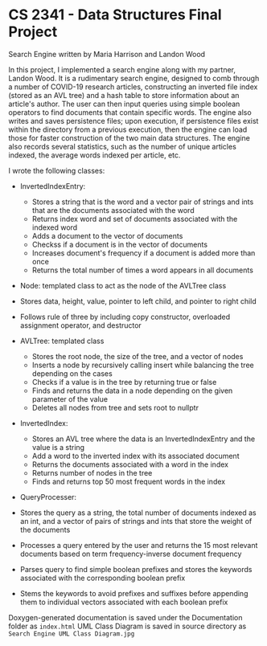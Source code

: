 # CS 2341 - Data Structures Final Project
Search Engine written by Maria Harrison and Landon Wood

In this project, I implemented a search engine along with my partner, Landon Wood. It is a rudimentary search engine, designed to comb through a number of COVID-19 research articles, constructing an inverted file index (stored as an AVL tree) and a hash table to store information about an article's author. The user can then input queries using simple boolean operators to find documents that contain specific words. The engine also writes and saves persistence files; upon execution, if persistence files exist within the directory from a previous execution, then the engine can load those for faster construction of the two main data structures. The engine also records several statistics, such as the number of unique articles indexed, the average words indexed per article, etc.

I wrote the following classes:

- InvertedIndexEntry:
  - Stores a string that is the word and a vector pair of strings and ints that are the documents associated with the word
  - Returns index word and set of documents associated with the indexed word
  - Adds a document to the vector of documents
  - Checkss if a document is in the vector of documents
  - Increases document's frequency if a document is added more than once
  - Returns the total number of times a word appears in all documents

- Node: templated class to act as the node of the AVLTree class
 - Stores data, height, value, pointer to left child, and pointer to right child
 - Follows rule of three by including copy constructor, overloaded assignment operator, and destructor

- AVLTree: templated class
  - Stores the root node, the size of the tree, and a vector of nodes
  - Inserts a node by recursively calling insert while balancing the tree depending on the cases
  - Checks if a value is in the tree by returning true or false
  - Finds and returns the data in a node depending on the given parameter of the value
  - Deletes all nodes from tree and sets root to nullptr

- InvertedIndex:
  - Stores an AVL tree where the data is an InvertedIndexEntry and the value is a string
  - Add a word to the inverted index with its associated document
  - Returns the documents associated with a word in the index
  - Returns number of nodes in the tree
  - Finds and returns top 50 most frequent words in the index

- QueryProcesser:
 - Stores the query as a string, the total number of documents indexed as an int, and a vector of pairs of strings and ints that store the weight of the documents
 - Processes a query entered by the user and returns the 15 most relevant documents based on term frequency-inverse document frequency
  - Parses query to find simple boolean prefixes and stores the keywords associated with the corresponding boolean prefix
  - Stems the keywords to avoid prefixes and suffixes before appending them to individual vectors associated with each boolean prefix

Doxygen-generated documentation is saved under the Documentation folder as `index.html` 
UML Class Diagram is saved in source directory as `Search Engine UML Class Diagram.jpg`
